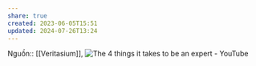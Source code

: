 ```yaml
---
share: true
created: 2023-06-05T15:51
updated: 2024-07-26T13:24
---
```

Nguồn:: [[Veritasium]], ![The 4 things it takes to be an expert - YouTube](https://www.youtube.com/watch?v=5eW6Eagr9XA)
